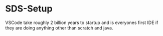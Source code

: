 # SDS-Setup

VSCode take roughly 2 billion years to startup and is everyones first IDE if they are doing anything other than scratch and java.